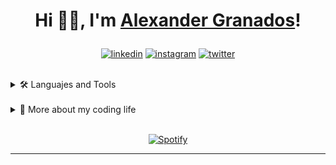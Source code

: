 <!-- TITLE -->

<h1 align="center">

Hi 👋🏼, I'm [Alexander Granados][website]!

</h1>

<div align="center">

[![linkedin][linkedin_logo]][linkedin] [![instagram][instagram_logo]][instagram] [![twitter][twitter_logo]][twitter]

</div>

<br>

<!-- TOOLS -->
<details>
  <summary>🛠️ Languajes and Tools</summary>

  <div align="center">
   <br>
  
  ![JS](https://img.shields.io/badge/-JS-yellow?&logo=Javascript&logoColor=ffffff)
  ![TS](https://img.shields.io/badge/-TS-3178C6?&logo=TypeScript&logoColor=ffffff)
  ![VUE](https://img.shields.io/badge/-VUE-4FC08D?&logo=vuedotjs&logoColor=ffffff)
  ![VUETIFY](https://img.shields.io/badge/-VUETIFY-1867C0?&logo=Vuetify&logoColor=ffffff)
  ![NUXT.JS](https://img.shields.io/badge/-NUXT.JS-00C58E?&logo=nuxtdotjs&logoColor=ffffff)
  ![NEXTJS](https://img.shields.io/badge/-NEXT.JS-000000?&logo=nextdotjs&logoColor=ffffff)
  ![REACT](https://img.shields.io/badge/-REACT-61DAFB?&logo=React&logoColor=222)
  ![SASS](https://img.shields.io/badge/-SASS-CC6699?&logo=Sass&logoColor=ffffff)
  ![BOOTSTRAP](https://img.shields.io/badge/-BOOTSTRAP-7952B3?&logo=bootstrap&logoColor=ffffff)
  ![TAILWIND](https://img.shields.io/badge/-TAILWIND-38B2AC?&logo=Tailwind-css&logoColor=ffffff)
  
  </div>

  <div align = "center">
  
  ![GIT](https://img.shields.io/badge/-GIT-F05032?&logo=Git&logoColor=ffffff)
  ![VERCEL](https://img.shields.io/badge/-VERCEL-000000?&logo=Vercel&logoColor=ffffff)
  ![NETLIFY](https://img.shields.io/badge/-NETLIFY-00C7B7?&logo=Netlify&logoColor=ffffff)
  ![POSTMAN](https://img.shields.io/badge/-POSTMAN-FF6C37?&logo=Postman&logoColor=ffffff)
  
  </div>
</details>

<br>

<!-- CODE -->
<details>
  <summary>🚀 More about my coding life</summary>
  
  <br>
  <div align = "center">
    <img src = "https://github-readme-streak-stats.herokuapp.com?user=g1alexander&theme=vue-dark&hide_border=true" width = 400 />
    <img src = "https://github-readme-stats.vercel.app/api?username=g1alexander&show_icons=true&theme=vue-dark&count_private=true&hide_border=true" width = 400 />
  </div>

</details>

<br>

<!-- SPOTIFY -->
<div align="center">

[![Spotify](https://spotify-now-playing-lime-kappa.vercel.app/api/spotify)](https://open.spotify.com/user/g1alexander)

</div>

---

[website]: https://www.g1alexander.com/
[linkedin]: https://www.linkedin.com/in/g1alexander/
[instagram]: https://www.instagram.com/g1alexander/
[twitter]: https://twitter.com/g1alexander_
[linkedin_logo]: https://img.shields.io/badge/linkedin-0077B5?logo=linkedin&logoColor=white&style=for-the-badge
[instagram_logo]: https://img.shields.io/badge/Instagram-E4405F?logo=instagram&logoColor=white&style=for-the-badge
[twitter_logo]: https://img.shields.io/badge/Twitter-1DA1F2?logo=twitter&logoColor=white&style=for-the-badge
